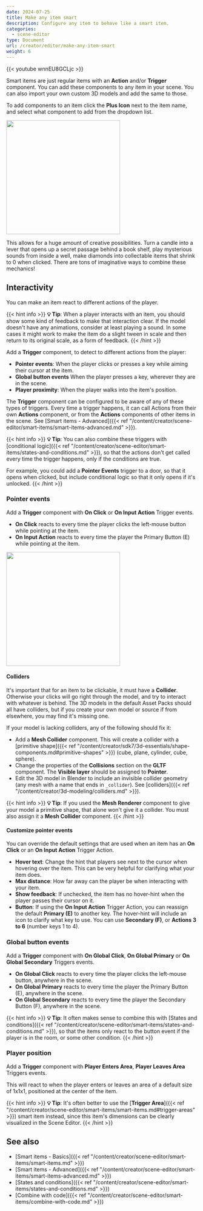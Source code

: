```yaml
---
date: 2024-07-25
title: Make any item smart
description: Configure any item to behave like a smart item.
categories:
  - scene-editor
type: Document
url: /creator/editor/make-any-item-smart
weight: 6
---
```


{{< youtube wnnEU8GCLjc >}}

Smart items are just regular items with an **Action** and/or **Trigger** component. You can add these components to any item in your scene. You can also import your own custom 3D models and add the same to those.

To add components to an item click the **Plus Icon** next to the item name, and select what component to add from the dropdown list.

<img src="/images/editor/add-component.png" width="300"/>

This allows for a huge amount of creative possibilities. Turn a candle into a lever that opens up a secret passage behind a book shelf, play mysterious sounds from inside a well, make diamonds into collectable items that shrink to 0 when clicked. There are tons of imaginative ways to combine these mechanics!

## Interactivity

You can make an item react to different actions of the player.

{{< hint info >}}
**💡 Tip**: When a player interacts with an item, you should show some kind of feedback to make that interaction clear. If the model doesn't have any animations, consider at least playing a sound. In some cases it might work to make the item do a slight tween in scale and then return to its original scale, as a form of feedback.
{{< /hint >}}

Add a **Trigger** component, to detect to different actions from the player:

- **Pointer events**: When the player clicks or presses a key while aiming their cursor at the item.
- **Global button events** When the player presses a key, wherever they are in the scene.
- **Player proximity**: When the player walks into the item's position.

The **Trigger** component can be configured to be aware of any of these types of triggers. Every time a trigger happens, it can call Actions from their own **Actions** component, or from the **Actions** components of other items in the scene. See [Smart items - Advanced]({{< ref "/content/creator/scene-editor/smart-items/smart-items-advanced.md" >}}).

{{< hint info >}}
**💡 Tip**: You can also combine these triggers with [conditional logic]({{< ref "/content/creator/scene-editor/smart-items/states-and-conditions.md" >}}), so that the actions don't get called every time the trigger happens, only if the conditions are true.

For example, you could add a **Pointer Events** trigger to a door, so that it opens when clicked, but include conditional logic so that it only opens if it's unlocked.
{{< /hint >}}

### Pointer events

Add a **Trigger** component with **On Click** or **On Input Action** Trigger events.

- **On Click** reacts to every time the player clicks the left-mouse button while pointing at the item.
- **On Input Action** reacts to every time the player the Primary Button (E) while pointing at the item.

<img src="/images/editor/on_click.png" width="300"/>

#### Colliders

It's important that for an item to be clickable, it must have a **Collider**. Otherwise your clicks will go right through the model, and try to interact with whatever is behind. The 3D models in the default Asset Packs should all have colliders, but if you create your own model or source if from elsewhere, you may find it's missing one.

If your model is lacking colliders, any of the following should fix it:

- Add a **Mesh Collider** component. This will create a collider with a [primitive shape]({{< ref "/content/creator/sdk7/3d-essentials/shape-components.md#primitive-shapes" >}}) (cube, plane, cylinder, cube, sphere).
- Change the properties of the **Collisions** section on the **GLTF** component. The **Visible layer** should be assigned to **Pointer**.
- Edit the 3D model in Blender to include an invisible collider geometry (any mesh with a name that ends in `_collider`). See [colliders]({{< ref "/content/creator/3d-modeling/colliders.md" >}}).

{{< hint info >}}
**💡 Tip**: If you used the **Mesh Renderer** component to give your model a primitive shape, that alone won't give it a collider. You must also assign it a **Mesh Collider** component.
{{< /hint >}}

#### Customize pointer events

You can override the default settings that are used when an item has an **On Click** or an **On Input Action** Trigger Action.

- **Hover text**: Change the hint that players see next to the cursor when hovering over the item. This can be very helpful for clarifying what your item does.
- **Max distance**: How far away can the player be when interacting with your item.
- **Show feedback**: If unchecked, the item has no hover-hint when the player passes their cursor on it.
- **Button**: If using the **On Input Action** Trigger Action, you can reassign the default **Primary (E)** to another key. The hover-hint will include an icon to clarify what key to use. You can use **Secondary (F)**, or **Actions 3 to 6** (number keys 1 to 4).

### Global button events

Add a **Trigger** component with **On Global Click**, **On Global Primary** or **On Global Secondary** Triggers events.

- **On Global Click** reacts to every time the player clicks the left-mouse button, anywhere in the scene.
- **On Global Primary** reacts to every time the player the Primary Button (E), anywhere in the scene.
- **On Global Secondary** reacts to every time the player the Secondary Button (F), anywhere in the scene.

{{< hint info >}}
**💡 Tip**: It often makes sense to combine this with [States and conditions]({{< ref "/content/creator/scene-editor/smart-items/states-and-conditions.md" >}}), so that the items only react to the button event if the player is in the room, or some other condition.
{{< /hint >}}

### Player position

Add a **Trigger** component with **Player Enters Area**, **Player Leaves Area** Triggers events.

This will react to when the player enters or leaves an area of a default size of 1x1x1, positioned at the center of the item.

{{< hint info >}}
**💡 Tip**: It's often better to use the [**Trigger Area**]({{< ref "/content/creator/scene-editor/smart-items/smart-items.md#trigger-areas" >}}) smart item instead, since this item's dimensions can be clearly visualized in the Scene Editor.
{{< /hint >}}

## See also

- [Smart items - Basics]({{< ref "/content/creator/scene-editor/smart-items/smart-items.md" >}})
- [Smart items - Advanced]({{< ref "/content/creator/scene-editor/smart-items/smart-items-advanced.md" >}})
- [States and conditions]({{< ref "/content/creator/scene-editor/smart-items/states-and-conditions.md" >}})
- [Combine with code]({{< ref "/content/creator/scene-editor/smart-items/combine-with-code.md" >}})
